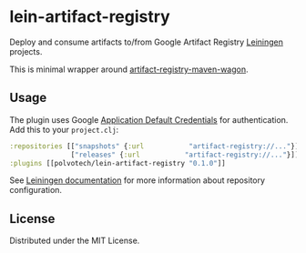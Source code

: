 # lein-artifact-registry

Deploy and consume artifacts to/from Google Artifact Registry
[Leiningen](https://github.com/technomancy/leiningen) projects.

This is minimal wrapper around [artifact-registry-maven-wagon](https://github.com/GoogleCloudPlatform/artifact-registry-maven-tools).

## Usage

The plugin uses Google [Application Default Credentials](https://cloud.google.com/docs/authentication/production) for
authentication. Add this to your `project.clj`:

```clojure
:repositories [["snapshots" {:url           "artifact-registry://..."}]
               ["releases" {:url           "artifact-registry://..."}]]
:plugins [[polvotech/lein-artifact-registry "0.1.0"]]
```

See [Leiningen documentation](https://github.com/technomancy/leiningen/blob/master/doc/DEPLOY.md) for more information
about repository configuration.

## License

Distributed under the MIT License.
